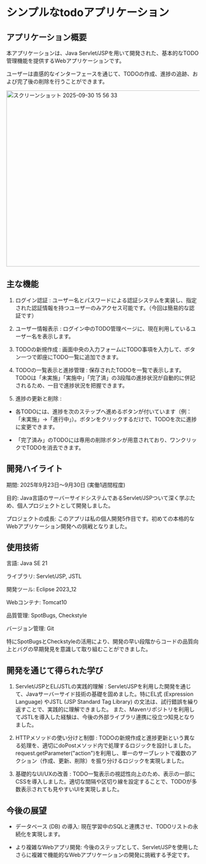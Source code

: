 # シンプルなtodoアプリケーション

## アプリケーション概要

本アプリケーションは、Java Servlet/JSPを用いて開発された、基本的なTODO管理機能を提供するWebアプリケーションです。

ユーザーは直感的なインターフェースを通じて、TODOの作成、進捗の追跡、および完了後の削除を行うことができます。

<img width="1179" height="459" alt="スクリーンショット 2025-09-30 15 56 33" src="https://github.com/user-attachments/assets/8c53a4e0-7e82-45a5-84cf-dcbca7a0de94" />


## 主な機能

1. ログイン認証 : 
ユーザー名とパスワードによる認証システムを実装し、指定された認証情報を持つユーザーのみアクセス可能です。（今回は簡易的な認証です）

2. ユーザー情報表示 : 
ログイン中のTODO管理ページに、現在利用しているユーザー名を表示します。

3. TODOの新規作成 : 
画面中央の入力フォームにTODO事項を入力して、ボタン一つで即座にTODO一覧に追加できます。

4. TODOの一覧表示と進捗管理 : 
保存されたTODOを一覧で表示します。TODOは「未実施」「実施中」「完了済」の3段階の進捗状況が自動的に併記されるため、一目で進捗状況を把握できます。

5. 進捗の更新と削除 : 

- 各TODOには、進捗を次のステップへ進めるボタンが付いています（例：「未実施」→「進行中」）。ボタンをクリックするだけで、TODOを次に進捗に変更できます。

- 「完了済み」のTODOには専用の削除ボタンが用意されており、ワンクリックでTODOを消去できます。

## 開発ハイライト

期間: 2025年9月23日〜9月30日 (実働1週間程度)

目的: Java言語のサーバーサイドシステムであるServlet/JSPついて深く学ぶため、個人プロジェクトとして開発しました。

プロジェクトの成長: このアプリは私の個人開発5作目です。初めての本格的なWebアプリケーション開発への挑戦となりました。

## 使用技術

言語: Java SE 21

ライブラリ: Servlet/JSP, JSTL

開発ツール: Eclipse 2023_12

Webコンテナ: Tomcat10

品質管理: SpotBugs, Checkstyle

バージョン管理: Git

特にSpotBugsとCheckstyleの活用により、開発の早い段階からコードの品質向上とバグの早期発見を意識して取り組むことができました。

## 開発を通じて得られた学び

1. Servlet/JSPとEL/JSTLの実践的理解 : 
Servlet/JSPを利用した開発を通じて、Javaサーバーサイド技術の基礎を固めました。特にEL式 (Expression Language) やJSTL (JSP Standard Tag Library) の文法は、試行錯誤を繰り返すことで、実践的に理解できました。
また、Mavenリポジトリを利用してJSTLを導入した経験は、今後の外部ライブラリ連携に役立つ知見となりました。

2. HTTPメソッドの使い分けと制御 : 
TODOの新規作成と進捗更新という異なる処理を、適切にdoPostメソッド内で処理するロジックを設計しました。request.getParameter("action")を利用し、単一のサーブレットで複数のアクション（作成、更新、削除）を振り分けるロジックを実現しました。

3. 基礎的なUI/UXの改善 : 
TODO一覧表示の視認性向上のため、表示の一部にCSSを導入しました。適切な間隔や区切り線を設定することで、TODOが多数表示されても見やすいUIを実現しました。

## 今後の展望

- データベース (DB) の導入: 現在学習中のSQLと連携させ、TODOリストの永続化を実現します。

- より複雑なWebアプリ開発: 今後のステップとして、Servlet/JSPを使用したさらに複雑で機能的なWebアプリケーションの開発に挑戦する予定です。
